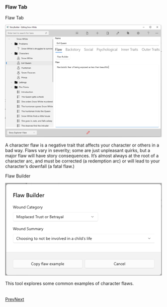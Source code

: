 ### Flaw Tab ###
Flaw Tab <br/>

![](Character-Flaw-Tab.png)

A character flaw is a negative trait that affects your character or others in a bad way. Flaws vary in severity; some are just unpleasant quirks, but a major flaw will have story consequences. It’s almost always at the root of a character arc, and must be corrected (a redemption arc) or will lead to your character’s downfall  (a fatal flaw.) <br/>

Flaw Builder <br/>

![](Flaw-Builder.png)

This tool explores some common examples of character flaws. <br/>
 <br/>
 <br/>
[Prev](Relationships_Tab.md)[Next](Backstory_Tab.md) <br/>
